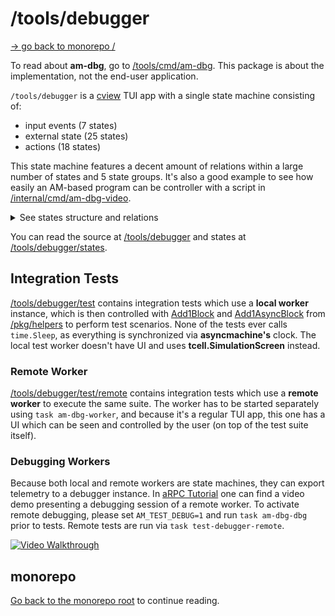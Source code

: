 # /tools/debugger

[-> go back to monorepo /](/README.md)

To read about **am-dbg**, go to [/tools/cmd/am-dbg](/tools/cmd/am-dbg/README.md). This package is about the
implementation, not the end-user application.

`/tools/debugger` is a [cview](https://code.rocket9labs.com/tslocum/cview) TUI app with a single state machine
consisting of:

- input events (7 states)
- external state (25 states)
- actions (18 states)

This state machine features a decent amount of relations within a large number of states and 5 state groups. It's also a
good example to see how easily an AM-based program can be controller with a script in [/internal/cmd/am-dbg-video](/internal/cmd/am-dbg-video/main_dbg_video.go).

<details>

<summary>See states structure and relations</summary>

```go
// States map defines relations and properties of states.
var States = am.Struct{

    // ///// Input events

    ClientMsg:       {Multi: true},
    ConnectEvent:    {Multi: true},
    DisconnectEvent: {Multi: true},

    // user scrolling tx / steps
    UserFwd: {
        Add:    S{Fwd},
        Remove: GroupPlaying,
    },
    UserBack: {
        Add:    S{Back},
        Remove: GroupPlaying,
    },
    UserFwdStep: {
        Add:     S{FwdStep},
        Require: S{ClientSelected},
        Remove:  SAdd(GroupPlaying, S{LogUserScrolled}),
    },
    UserBackStep: {
        Add:     S{BackStep},
        Require: S{ClientSelected},
        Remove:  SAdd(GroupPlaying, S{LogUserScrolled}),
    },

    // ///// Read-only states (e.g. UI)

    // focus group

    TreeFocused:          {Remove: GroupFocused},
    LogFocused:           {Remove: GroupFocused},
    SidebarFocused:       {Remove: GroupFocused},
    TimelineTxsFocused:   {Remove: GroupFocused},
    TimelineStepsFocused: {Remove: GroupFocused},
    MatrixFocused:        {Remove: GroupFocused},
    DialogFocused:        {Remove: GroupFocused},
    FiltersFocused:       {Remove: GroupFocused},

    StateNameSelected:     {Require: S{ClientSelected}},
    TimelineStepsScrolled: {Require: S{ClientSelected}},
    HelpDialog:            {Remove: GroupDialog},
    ExportDialog: {
        Require: S{ClientSelected},
        Remove:  GroupDialog,
    },
    LogUserScrolled: {
        Remove: S{Playing, TailMode},
        // TODO remove the requirement once its possible to go back
        //  to timeline-scroll somehow
        Require: S{LogFocused},
    },
    Ready:            {Require: S{Start}},
    FilterAutoTx:     {},
    FilterCanceledTx: {},
    FilterEmptyTx:    {},

    // ///// Actions

    Start: {},
    TreeLogView: {
        Auto:   true,
        Remove: SAdd(GroupViews, S{MatrixRain}),
    },
    MatrixView:     {Remove: GroupViews},
    TreeMatrixView: {Remove: GroupViews},
    TailMode: {
        Require: S{ClientSelected},
        Remove:  SAdd(GroupPlaying, S{LogUserScrolled}),
    },
    Playing: {
        Require: S{ClientSelected},
        Remove:  SAdd(GroupPlaying, S{LogUserScrolled}),
    },
    Paused: {
        Auto:    true,
        Require: S{ClientSelected},
        Remove:  GroupPlaying,
    },
    ToggleFilter: {},
    SwitchingClientTx: {
        Require: S{Ready},
        Remove:  GroupSwitchedClientTx,
    },
    SwitchedClientTx: {
        Require: S{Ready},
        Remove:  GroupSwitchedClientTx,
    },
    ScrollToMutTx: {Require: S{ClientSelected}},
    MatrixRain:    {},

    // tx / steps back / fwd

    Fwd: {
        Require: S{ClientSelected},
    },
    Back: {
        Require: S{ClientSelected},
    },
    FwdStep: {
        Require: S{ClientSelected},
    },
    BackStep: {
        Require: S{ClientSelected},
    },

    ScrollToTx: {
        Require: S{ClientSelected},
        Remove:  S{TailMode, Playing},
    },

    // client selection

    SelectingClient: {
        Require: S{Start},
        Remove:  S{ClientSelected},
    },
    ClientSelected: {
        Require: S{Start},
        Remove:  S{SelectingClient},
    },
    RemoveClient: {Require: S{ClientSelected}},
}
```

</details>

You can read the source at [/tools/debugger](/tools/debugger) and states at [/tools/debugger/states](/tools/debugger/states/ss_dbg.go).

## Integration Tests

[/tools/debugger/test](/tools/debugger/test/integration_test.go) contains integration tests which use a **local worker**
instance, which is then controlled with [Add1Block](https://pkg.go.dev/github.com/pancsta/asyncmachine-go/pkg/helpers#Add1Block)
and [Add1AsyncBlock](https://pkg.go.dev/github.com/pancsta/asyncmachine-go/pkg/helpers#Add1AsyncBlock) from [/pkg/helpers](/pkg/helpers)
to perform test scenarios. None of the tests ever calls `time.Sleep`, as everything is synchronized via **asyncmachine's**
clock. The local test worker doesn't have UI and uses **tcell.SimulationScreen** instead.

### Remote Worker

[/tools/debugger/test/remote](/tools/debugger/test/remote/integration_remote_test.go) contains integration tests which
use a **remote worker** to execute the same suite. The worker has to be started separately using `task am-dbg-worker`,
and because it's a regular TUI app, this one has a UI which can be seen and controlled by the user (on top of the test
suite itself).

### Debugging Workers

Because both local and remote workers are state machines, they can export telemetry to a debugger instance. In
[aRPC Tutorial](/pkg/rpc/HOWTO.md) one can find a video demo presenting a debugging session of a remote worker. To
activate remote debugging, please set `AM_TEST_DEBUG=1` and run `task am-dbg-dbg` prior to tests. Remote tests are run
via `task test-debugger-remote`.

[![Video Walkthrough](https://pancsta.github.io/assets/asyncmachine-go/rpc-demo1.png)](https://pancsta.github.io/assets/asyncmachine-go/rpc-demo1.m4v)

## monorepo

[Go back to the monorepo root](/README.md) to continue reading.
